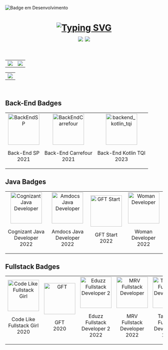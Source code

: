 ![Badge em Desenvolvimento](http://img.shields.io/static/v1?label=STATUS&message=Portfolio%20Mobile%20em%20Desenvolvimento&color=7d93a6&style=for-the-badge)



<h1 text align="center"><a href="https://git.io/typing-svg"><img src="https://readme-typing-svg.herokuapp.com?font=Fira+Codes&size=35&pause=1000&color=7d93a6&labe&center=true&width=785&height=70&lines=Hello+I'm+Ana+Claudia;I'm+Back-End+Developer;I+program+in+kotlin,+Python+and+java;" alt="Typing SVG" /></a>
<div left="center">
<a href="https://gitlab.com/AnneClaudia" target="_blank"><img src="https://img.shields.io/badge/gitlab-%23181717.svg?style=for-the-badge&logo=gitlab&logoColor=white"/></a>
  <a href="https://codepen.io/AnneClaudia" target="_blank"><img src="https://img.shields.io/badge/Codepen-000000?style=for-the-badge&logo=codepen&logoColor=white"/></a>
</di>
</h1>

<br/>


<table>
  <tr>
    <td valign="top"> <img src="https://github-readme-streak-stats.herokuapp.com/?user=AnneClaudia&theme=dark"/></td>
    <td valign="top"> <img src = "https://github-readme-stats.vercel.app/api?username=AnneClaudia&theme=dark"/></td>
  </tr>
</table>

<table>
  <tr>
    <td valign="top"> <img src = "https://github-readme-stats.vercel.app/api/top-langs/?username=AnneClaudia&theme=dark"/></td>
  </tr>
</table>
</br>

## Back-End Badges
<table>
  <tr>
    <td style="text-align: center;">
      <div align="center">
      <img src="https://github.com/user-attachments/assets/2a6eaf38-2d04-43ca-96e2-669e7676f962" width="100" height="100" alt="BackEndSP">
      <p>Back-End SP <br/> 2021</p>
      </div>
    </td>
    <td style="text-align: center;">
      <div align="center">
      <img src="https://github.com/user-attachments/assets/daf1715c-0ab3-44e0-9b12-27bea3723c30" width="100" height="100" alt="BackEndCarrefour">
      <p>Back-End Carrefour </br> 2021</p>
      </div>
    </td>
    <td style="text-align: center;">
      <div align="center">
      <img src="https://github.com/user-attachments/assets/c75f6866-c3a5-45ae-95e3-c8d2e6f6268a" width="100" height="100" alt="backend_kotlin_tqi" >
      <p>Back-End Kotlin TQI <br/> 2023</p>
      </div>
    </td>
  </tr>
</table>



## Java Badges
<table>
  <tr>
    <td style="text-align: center;">
      <div align="center">
     <img src="https://github.com/user-attachments/assets/c9223f48-8110-48da-8823-aac06f54384d" width="100" height="100" alt="Cognizant Java Developer">
      <p>Cognizant Java Developer <br/> 2022</p>
      </div>
    </td>
    <td style="text-align: center;">
      <div align="center">
     <img src="https://github.com/user-attachments/assets/2007f47e-baa1-4503-86c0-78c7ebf98420" width="100" height="100" alt="Amdocs Java Developer">
      <p>Amdocs Java Developer <br/> 2022</p>
      </div>
    </td>
    <td style="text-align: center;">
      <div align="center">
      <img src="https://github.com/user-attachments/assets/d541abd3-47da-4c23-a71d-21744613c3d9" width="100" height="100" alt="GFT Start">
      <p>GFT Start <br/> 2022</p>
      </div>
    </td>
    <td style="text-align: center;">
      <div align="center">
      <img src="https://github.com/user-attachments/assets/2fb7c71f-9277-429d-ba54-1efb58439bf2" width="100" height="100" alt="Woman Developer"> 
      <p>Woman Developer <br/> 2022</p>
      </div>
    </td>
  </tr>
</table>

## Fullstack Badges
<table>
  <tr>
    <td style="text-align: center;">
      <div align="center">
     <img src="https://github.com/user-attachments/assets/40f6bb5e-f95f-4912-b2e2-2d0dd82524f9" width="100" height="100" alt="Code Like Fullstack Girl">
      <p>Code Like Fullstack Girl <br/> 2020</p>
      </div>
    </td>
    <td style="text-align: center;">
      <div align="center">
     <img src="https://github.com/user-attachments/assets/be839cf5-fa67-4df7-9d2b-6002b04d0e85" width="100" height="100" alt="GFT">
      <p>GFT <br/> 2020</p>
      </div>
    </td>
    <td style="text-align: center;">
      <div align="center">
      <img src="https://github.com/user-attachments/assets/e37d1c04-3169-464c-b065-dec4a657422b" width="100" height="100" alt="Eduzz Fullstack Developer 2">
      <p>Eduzz Fullstack Developer 2 <br/> 2022</p>
      </div>
    </td>
    <td style="text-align: center;">
      <div align="center">
      <img src="https://github.com/user-attachments/assets/8b1885f5-1f87-42cd-8b23-51f7eb83af93" width="100" height="100" alt="MRV Fullstack Developer"> 
      <p>MRV Fullstack Developer <br/> 2022</p>
      </div>
    </td>
    <td style="text-align: center;">
      <div align="center">
      <img src="https://github.com/user-attachments/assets/0234a679-867b-4111-95ce-7a4eb3328b7a" width="100" height="100" alt="Take Blip Fullstack Developer 2"> 
      <p>Take Blip Fullstack Developer 2 <br/> 2022</p>
      </div>
    </td>
  </tr>
</table>

